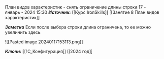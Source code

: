 
План видов характеристик - снять ограничение длины строки
 17 - январь - 2024  15:30 
***Источник:***  [[Курс IronSkills]] [[Занятие 8 План видов характеристик]]

***Заметка*** 
Если после выбора строки длина ограничена, то ее можно увеличить здесь

![[Pasted image 20240117153113.png]]



***Ключи:*** [[1С_Конфигурация]] [[2024 год]]